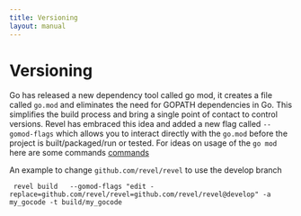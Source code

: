 ```yaml
---
title: Versioning
layout: manual
---
```


# Versioning
Go has released a new dependency tool called go mod, it creates a file called `go.mod` and eliminates the need for 
GOPATH dependencies in Go. This simplifies the build process and bring a single point of contact to control versions.
Revel has embraced this idea and added a new flag called `--gomod-flags` which allows you to interact directly with the `go.mod`
before the project is built/packaged/run or tested. For ideas on usage of the `go mod` here are some commands 
[commands](https://golang.org/cmd/go/#hdr-Edit_go_mod_from_tools_or_scripts)  

An example to change `github.com/revel/revel` to use the develop branch 
```
 revel build   --gomod-flags "edit -replace=github.com/revel/revel=github.com/revel/revel@develop" -a my_gocode -t build/my_gocode
```
